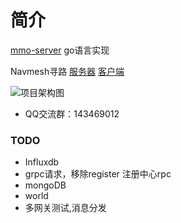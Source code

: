 简介
====
 [mmo-server](https://github.com/jzyong/mmo-server) go语言实现

Navmesh寻路 [服务器](https://github.com/jzyong/game-server/tree/master/game-ai) [客户端](https://github.com/jzyong/NavMeshDemo)

![项目架构图](https://raw.githubusercontent.com/jzyong/mmo-server/master/mmo-res/img/mmo%E6%9C%8D%E5%8A%A1%E5%99%A8.png) 

* QQ交流群：143469012


### TODO
* Influxdb
* grpc请求，移除register 注册中心rpc
* mongoDB
* world
* 多网关测试,消息分发





